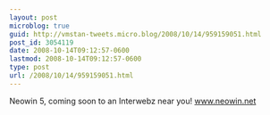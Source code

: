 ```yaml
---
layout: post
microblog: true
guid: http://vmstan-tweets.micro.blog/2008/10/14/959159051.html
post_id: 3054119
date: 2008-10-14T09:12:57-0600
lastmod: 2008-10-14T09:12:57-0600
type: post
url: /2008/10/14/959159051.html
---
```

Neowin 5, coming soon to an Interwebz near you! www.neowin.net
